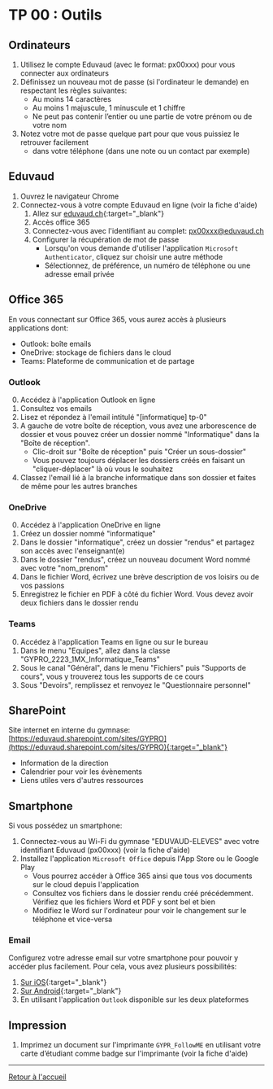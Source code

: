# TP 00 : Outils

## Ordinateurs

1. Utilisez le compte Eduvaud (avec le format: px00xxx) pour vous connecter aux ordinateurs
2. Définissez un nouveau mot de passe (si l'ordinateur le demande) en respectant les règles suivantes:
   - Au moins 14 caractères
   - Au moins 1 majuscule, 1 minuscule et 1 chiffre
   - Ne peut pas contenir l’entier ou une partie de votre prénom ou de votre nom
3. Notez votre mot de passe quelque part pour que vous puissiez le retrouver facilement
   - dans votre téléphone (dans une note ou un contact par exemple)

## Eduvaud

1. Ouvrez le navigateur Chrome
2. Connectez-vous à votre compte Eduvaud en ligne (voir la fiche d'aide)
   1. Allez sur [eduvaud.ch](https://www.eduvaud.ch/){:target="_blank"}
   2. Accès office 365
   3. Connectez-vous avec l'identifiant au complet: px00xxx@eduvaud.ch
   4. Configurer la récupération de mot de passe
      - Lorsqu'on vous demande d'utiliser l'application `Microsoft Authenticator`, cliquez sur choisir une autre méthode
      - Sélectionnez, de préférence, un numéro de téléphone ou une adresse email privée

## Office 365

En vous connectant sur Office 365, vous aurez accès à plusieurs applications dont:

- Outlook: boîte emails
- OneDrive: stockage de fichiers dans le cloud
- Teams: Plateforme de communication et de partage

### Outlook

0. Accédez à l'application Outlook en ligne
1. Consultez vos emails
2. Lisez et répondez à l'email intitulé "[informatique] tp-0"
3. A gauche de votre boîte de réception, vous avez une arborescence de dossier et vous pouvez créer un dossier nommé "Informatique" dans la "Boîte de réception".
   - Clic-droit sur "Boîte de réception" puis "Créer un sous-dossier"
   - Vous pouvez toujours déplacer les dossiers créés en faisant un "cliquer-déplacer" là où vous le souhaitez
4. Classez l'email lié à la branche informatique dans son dossier et faites de même pour les autres branches

### OneDrive

0. Accédez à l'application OneDrive en ligne
1. Créez un dossier nommé "informatique"
2. Dans le dossier "informatique", créez un dossier "rendus" et partagez son accès avec l'enseignant(e)
3. Dans le dossier "rendus", créez un nouveau document Word nommé avec votre "nom_prenom"
4. Dans le fichier Word, écrivez une brève description de vos loisirs ou de vos passions
5. Enregistrez le fichier en PDF à côté du fichier Word. Vous devez avoir deux fichiers dans le dossier rendu

### Teams

0. Accédez à l'application Teams en ligne ou sur le bureau
1. Dans le menu "Equipes", allez dans la classe "GYPRO_2223_1MX_Informatique_Teams"
2. Sous le canal "Général", dans le menu "Fichiers" puis "Supports de cours", vous y trouverez tous les supports de ce cours
3. Sous "Devoirs", remplissez et renvoyez le "Questionnaire personnel"

## SharePoint

Site internet en interne du gymnase: [https://eduvaud.sharepoint.com/sites/GYPRO](https://eduvaud.sharepoint.com/sites/GYPRO){:target="_blank"}

- Information de la direction
- Calendrier pour voir les évènements
- Liens utiles vers d'autres ressources

## Smartphone

Si vous possédez un smartphone:

1. Connectez-vous au Wi-Fi du gymnase "EDUVAUD-ELEVES" avec votre identifiant Eduvaud (px00xxx) (voir la fiche d'aide)
2. Installez l'application `Microsoft Office` depuis l'App Store ou le Google Play
   - Vous pourrez accéder à Office 365 ainsi que tous vos documents sur le cloud depuis l'application
   - Consultez vos fichiers dans le dossier rendu créé précédemment. Vérifiez que les fichiers Word et PDF y sont bel et bien
   - Modifiez le Word sur l'ordinateur pour voir le changement sur le téléphone et vice-versa

### Email

Configurez votre adresse email sur votre smartphone pour pouvoir y accéder plus facilement. Pour cela, vous avez plusieurs possibilités:

1. [Sur iOS](https://support.microsoft.com/fr-fr/office/configurer-un-compte-outlook-sur-l-application-de-messagerie-d-ios-7e5b180f-bc8f-45cc-8da1-5cefc1e633d1){:target="_blank"}
2. [Sur Android](https://support.microsoft.com/fr-fr/office/configurer-le-courrier-%C3%A9lectronique-dans-l-application-de-courrier-android-71147974-7aca-491b-978a-ab15e360434c){:target="_blank"}
3. En utilisant l'application `Outlook` disponible sur les deux plateformes

## Impression

1. Imprimez un document sur l'imprimante `GYPR_FollowME` en utilisant votre carte d’étudiant comme badge sur l'imprimante (voir la fiche d'aide)

---

[Retour à l'accueil](../README.md)
